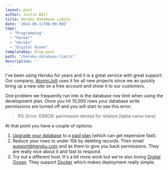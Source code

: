 ```yaml
---
layout: post
author: Justin Ball
title: Heroku Database Limits
date: '2014-09-11T06:00:00Z'
tags:
  - "Programming"
  - "Docker"
  - "Heroku"
  - "Digital Ocean"
templateKey: blog-post
path: "/heroku-database-limits"
description: ''
---
```


I've been using Heroku for years and it is a great service with great support. Our company, <a href="http://www.atomicjolt">AtomicJolt</a> uses it
for all new projects since we an quickly bring up a new site on a free account and show it to our customers.

One problem we frequently run into is the database row limit when using the development plan. Once you hit 10,000 rows your database
write permissions are turned off and you will start to see this error:

<blockquote>
PG::Error: ERROR: permission denied for relation [table name here]
</blockquote>

At that point you have a couple of options:
<ol>
  <li><a href="https://devcenter.heroku.com/articles/upgrading-heroku-postgres-databases">Upgrade your database</a> to a <a href="https://www.heroku.com/pricing">paid plan</a> (which can get expensive fast).
  <li>Reduce your rows to under 10k by deleting records. Then email <a href="mailto:support@heroku.com">support@heroku.com</a> and as them to give you back permissions. They are really nice about it and fast to respond.</li>
  <li>Try out a different host. It's a bit more work but we're also loving <a href="https://www.digitalocean.com/?refcode=735771c93fa7">Digital Ocean</a>. They support <a href="https://www.docker.com/">Docker</a> which makes deployment really simple.</li>
</ol>




